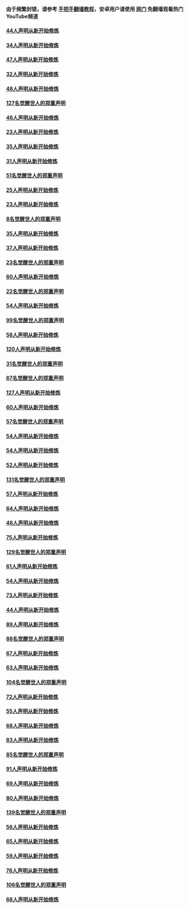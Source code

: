 #### 由于频繁封锁，请参考 [手把手翻墙教程](https://github.com/gfw-breaker/guides/wiki/)，安卓用户请使用 [网门](https://github.com/gfw-breaker/nogfw/blob/master/dl.md?t=02280500) 免翻墙观看热门YouTube频道 

#### [44人声明从新开始修炼](../pages/91/421422.md?t=02280500) 

#### [34人声明从新开始修炼](../pages/91/421322.md?t=02280500) 

#### [47人声明从新开始修炼](../pages/91/421264.md?t=02280500) 

#### [32人声明从新开始修炼](../pages/91/421225.md?t=02280500) 

#### [48人声明从新开始修炼](../pages/91/421202.md?t=02280500) 

#### [127名觉醒世人的郑重声明](../pages/91/421224.md?t=02280500) 

#### [46人声明从新开始修炼](../pages/91/421203.md?t=02280500) 

#### [23人声明从新开始修炼](../pages/91/421138.md?t=02280500) 

#### [35人声明从新开始修炼](../pages/91/421122.md?t=02280500) 

#### [31人声明从新开始修炼](../pages/91/421081.md?t=02280500) 

#### [51名觉醒世人的郑重声明](../pages/91/421080.md?t=02280500) 

#### [25人声明从新开始修炼](../pages/91/421020.md?t=02280500) 

#### [23人声明从新开始修炼](../pages/91/420884.md?t=02280500) 

#### [8名觉醒世人的郑重声明](../pages/91/420883.md?t=02280500) 

#### [35人声明从新开始修炼](../pages/91/420809.md?t=02280500) 

#### [37人声明从新开始修炼](../pages/91/420766.md?t=02280500) 

#### [23名觉醒世人的郑重声明](../pages/91/420765.md?t=02280500) 

#### [60人声明从新开始修炼](../pages/91/420727.md?t=02280500) 

#### [22名觉醒世人的郑重声明](../pages/91/420726.md?t=02280500) 

#### [54人声明从新开始修炼](../pages/91/420529.md?t=02280500) 

#### [99名觉醒世人的郑重声明](../pages/91/420528.md?t=02280500) 

#### [58人声明从新开始修炼](../pages/91/420198.md?t=02280500) 

#### [120人声明从新开始修炼](../pages/91/420141.md?t=02280500) 

#### [31名觉醒世人的郑重声明](../pages/91/420197.md?t=02280500) 

#### [67名觉醒世人的郑重声明](../pages/91/420140.md?t=02280500) 

#### [127人声明从新开始修炼](../pages/91/420082.md?t=02280500) 

#### [60人声明从新开始修炼](../pages/91/420081.md?t=02280500) 

#### [57名觉醒世人的郑重声明](../pages/91/420080.md?t=02280500) 

#### [54人声明从新开始修炼](../pages/91/419533.md?t=02280500) 

#### [54人声明从新开始修炼](../pages/91/419532.md?t=02280500) 

#### [52人声明从新开始修炼](../pages/91/419531.md?t=02280500) 

#### [131名觉醒世人的郑重声明](../pages/91/419530.md?t=02280500) 

#### [57人声明从新开始修炼](../pages/91/419430.md?t=02280500) 

#### [64人声明从新开始修炼](../pages/91/419429.md?t=02280500) 

#### [46人声明从新开始修炼](../pages/91/419428.md?t=02280500) 

#### [75人声明从新开始修炼](../pages/91/419427.md?t=02280500) 

#### [129名觉醒世人的郑重声明](../pages/91/419426.md?t=02280500) 

#### [61人声明从新开始修炼](../pages/91/419198.md?t=02280500) 

#### [54人声明从新开始修炼](../pages/91/419197.md?t=02280500) 

#### [73人声明从新开始修炼](../pages/91/419196.md?t=02280500) 

#### [44人声明从新开始修炼](../pages/91/419075.md?t=02280500) 

#### [89人声明从新开始修炼](../pages/91/419074.md?t=02280500) 

#### [88名觉醒世人的郑重声明](../pages/91/419195.md?t=02280500) 

#### [67人声明从新开始修炼](../pages/91/419073.md?t=02280500) 

#### [63人声明从新开始修炼](../pages/91/419072.md?t=02280500) 

#### [104名觉醒世人的郑重声明](../pages/91/419071.md?t=02280500) 

#### [72人声明从新开始修炼](../pages/91/418902.md?t=02280500) 

#### [55人声明从新开始修炼](../pages/91/418901.md?t=02280500) 

#### [68人声明从新开始修炼](../pages/91/418900.md?t=02280500) 

#### [83人声明从新开始修炼](../pages/91/418757.md?t=02280500) 

#### [85名觉醒世人的郑重声明](../pages/91/418899.md?t=02280500) 

#### [91人声明从新开始修炼](../pages/91/418756.md?t=02280500) 

#### [69人声明从新开始修炼](../pages/91/418755.md?t=02280500) 

#### [80人声明从新开始修炼](../pages/91/418754.md?t=02280500) 

#### [139名觉醒世人的郑重声明](../pages/91/418753.md?t=02280500) 

#### [56人声明从新开始修炼](../pages/91/418594.md?t=02280500) 

#### [65人声明从新开始修炼](../pages/91/418593.md?t=02280500) 

#### [59人声明从新开始修炼](../pages/91/418592.md?t=02280500) 

#### [76人声明从新开始修炼](../pages/91/418431.md?t=02280500) 

#### [106名觉醒世人的郑重声明](../pages/91/418591.md?t=02280500) 

#### [68人声明从新开始修炼](../pages/91/418430.md?t=02280500) 

